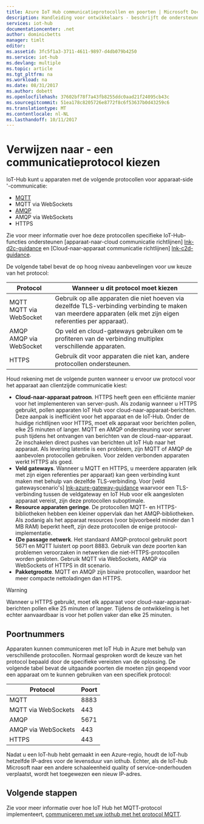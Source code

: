 ```yaml
---
title: Azure IoT Hub communicatieprotocollen en poorten | Microsoft Docs
description: Handleiding voor ontwikkelaars - beschrijft de ondersteunde communicatieprotocollen voor apparaat-naar-cloud-en cloud-naar-apparaat en de poortnummers die geopend zijn moeten.
services: iot-hub
documentationcenter: .net
author: dominicbetts
manager: timlt
editor: 
ms.assetid: 3fc5f1a3-3711-4611-9897-d4db079b4250
ms.service: iot-hub
ms.devlang: multiple
ms.topic: article
ms.tgt_pltfrm: na
ms.workload: na
ms.date: 08/31/2017
ms.author: dobett
ms.openlocfilehash: 37602bf78f7a43fb8255ddc0aad21f24095cb43c
ms.sourcegitcommit: 51ea178c8205726e8772f8c6f53637b0d43259c6
ms.translationtype: MT
ms.contentlocale: nl-NL
ms.lasthandoff: 10/11/2017
---
```

# <a name="reference---choose-a-communication-protocol"></a>Verwijzen naar - een communicatieprotocol kiezen

IoT-Hub kunt u apparaten met de volgende protocollen voor apparaat-side '-communicatie:

* [MQTT][lnk-mqtt]
* MQTT via WebSockets
* [AMQP][lnk-amqp]
* AMQP via WebSockets
* HTTPS

Zie voor meer informatie over hoe deze protocollen specifieke IoT-Hub-functies ondersteunen [apparaat-naar-cloud communicatie richtlijnen] [ lnk-d2c-guidance] en [Cloud-naar-apparaat communicatie richtlijnen] [lnk-c2d-guidance].

De volgende tabel bevat de op hoog niveau aanbevelingen voor uw keuze van het protocol:

| Protocol | Wanneer u dit protocol moet kiezen |
| --- | --- |
| MQTT <br> MQTT via WebSocket |Gebruik op alle apparaten die niet hoeven via dezelfde TLS-verbinding verbinding te maken van meerdere apparaten (elk met zijn eigen referenties per apparaat). |
| AMQP <br> AMQP via WebSocket |Op veld en cloud-gateways gebruiken om te profiteren van de verbinding multiplex verschillende apparaten. |
| HTTPS |Gebruik dit voor apparaten die niet kan, andere protocollen ondersteunen. |

Houd rekening met de volgende punten wanneer u ervoor uw protocol voor het apparaat aan clientzijde communicatie kiest:

* **Cloud-naar-apparaat patroon**. HTTPS heeft geen een efficiënte manier voor het implementeren van server-push. Als zodanig wanneer u HTTPS gebruikt, pollen apparaten IoT Hub voor cloud-naar-apparaat-berichten. Deze aanpak is inefficiënt voor het apparaat en de IoT-Hub. Onder de huidige richtlijnen voor HTTPS, moet elk apparaat voor berichten pollen, elke 25 minuten of langer. MQTT en AMQP ondersteuning voor server push tijdens het ontvangen van berichten van de cloud-naar-apparaat. Ze inschakelen direct pushes van berichten uit IoT Hub naar het apparaat. Als levering latentie is een probleem, zijn MQTT of AMQP de aanbevolen protocollen gebruiken. Voor zelden verbonden apparaten werkt HTTPS als goed.
* **Veld gateways**. Wanneer u MQTT en HTTPS, u meerdere apparaten (elk met zijn eigen referenties per apparaat) kan geen verbinding kunt maken met behulp van dezelfde TLS-verbinding. Voor [veld gatewayscenario's] [ lnk-azure-gateway-guidance] waarvoor een TLS-verbinding tussen de veldgateway en IoT Hub voor elk aangesloten apparaat vereist, zijn deze protocollen suboptimale.
* **Resource apparaten geringe**. De protocollen MQTT- en HTTPS-bibliotheken hebben een kleiner oppervlak dan het AMQP-bibliotheken. Als zodanig als het apparaat resources (voor bijvoorbeeld minder dan 1 MB RAM) beperkt heeft, zijn deze protocollen de enige protocol-implementatie.
* **{De passage netwerk**. Het standaard AMQP-protocol gebruikt poort 5671 en MQTT luistert op poort 8883. Gebruik van deze poorten kan problemen veroorzaken in netwerken die niet-HTTPS-protocollen worden gesloten. Gebruik MQTT via WebSockets, AMQP via WebSockets of HTTPS in dit scenario.
* **Pakketgrootte**. MQTT en AMQP zijn binaire protocollen, waardoor het meer compacte nettoladingen dan HTTPS.

> [!WARNING]
> Wanneer u HTTPS gebruikt, moet elk apparaat voor cloud-naar-apparaat-berichten pollen elke 25 minuten of langer. Tijdens de ontwikkeling is het echter aanvaardbaar is voor het pollen vaker dan elke 25 minuten.

## <a name="port-numbers"></a>Poortnummers

Apparaten kunnen communiceren met IoT Hub in Azure met behulp van verschillende protocollen. Normaal gesproken wordt de keuze van het protocol bepaald door de specifieke vereisten van de oplossing. De volgende tabel bevat de uitgaande poorten die moeten zijn geopend voor een apparaat om te kunnen gebruiken van een specifiek protocol:

| Protocol | Poort |
| --- | --- |
| MQTT |8883 |
| MQTT via WebSockets |443 |
| AMQP |5671 |
| AMQP via WebSockets |443 |
| HTTPS |443 |

Nadat u een IoT-hub hebt gemaakt in een Azure-regio, houdt de IoT-hub hetzelfde IP-adres voor de levensduur van iothub. Echter, als de IoT-hub Microsoft naar een andere schaaleenheid quality of service-onderhouden verplaatst, wordt het toegewezen een nieuw IP-adres.


## <a name="next-steps"></a>Volgende stappen

Zie voor meer informatie over hoe IoT Hub het MQTT-protocol implementeert, [communiceren met uw iothub met het protocol MQTT][lnk-mqtt-support].

[lnk-d2c-guidance]: iot-hub-devguide-d2c-guidance.md
[lnk-c2d-guidance]: iot-hub-devguide-c2d-guidance.md
[lnk-mqtt-support]: iot-hub-mqtt-support.md
[lnk-amqp]: http://docs.oasis-open.org/amqp/core/v1.0/os/amqp-core-complete-v1.0-os.pdf
[lnk-mqtt]: http://docs.oasis-open.org/mqtt/mqtt/v3.1.1/mqtt-v3.1.1.pdf
[lnk-azure-gateway-guidance]: iot-hub-devguide-endpoints.md#field-gateways
